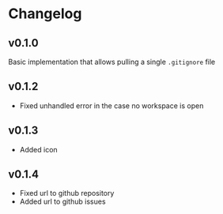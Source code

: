 # Changelog

## v0.1.0

Basic implementation that allows pulling a single `.gitignore` file 


## v0.1.2

- Fixed unhandled error in the case no workspace is open 


## v0.1.3

- Added icon


## v0.1.4

- Fixed url to github repository
- Added url to github issues
